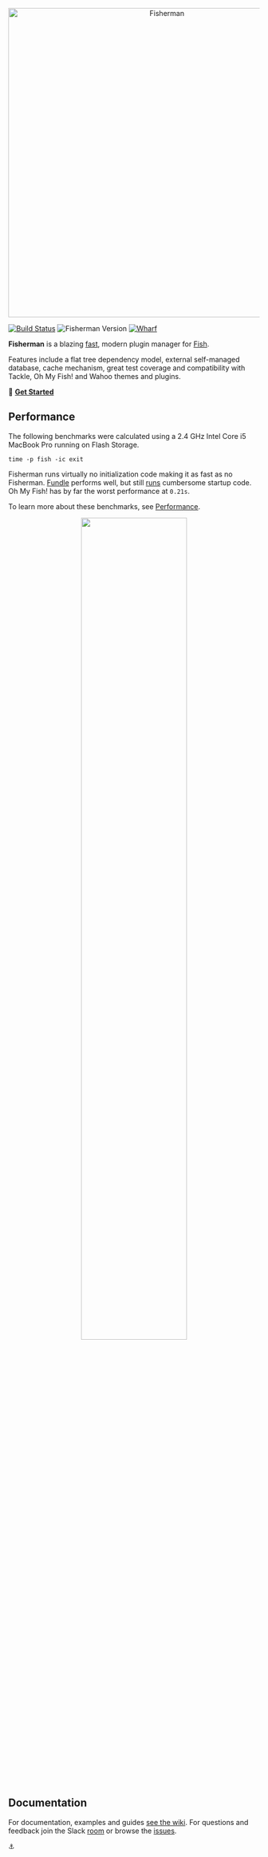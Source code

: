 <a name="fisherman"></a>

<p align="center">
  <a href="http://fisherman.sh">
    <img alt="Fisherman" width=620px  src="https://cloud.githubusercontent.com/assets/8317250/10865127/daa0e138-8044-11e5-91f9-f72228974552.png">
  </a>
</p>

[![Build Status][travis-badge]][travis-link]
![Fisherman Version][fisherman-version]
[![Wharf][wharf-badge]][wharf-link]


**Fisherman** is a blazing [fast](#performance), modern plugin manager for [Fish](http://fishshell.com/).


Features include a flat tree dependency model, external self-managed database, cache mechanism, great test coverage and compatibility with Tackle, Oh My Fish! and Wahoo themes and plugins.

:beginner: [**Get Started**][quickstart]

## Performance

The following benchmarks were calculated using a 2.4 GHz Intel Core i5 MacBook Pro running on Flash Storage.

```fish
time -p fish -ic exit
```

Fisherman runs virtually no initialization code making it as fast as no Fisherman. [Fundle][fundle] performs well, but still [runs][fundle-slow] cumbersome startup code. Oh My Fish! has by far the worst performance at `0.21s`.

To learn more about these benchmarks, see [Performance][performance].

<p align="center">
<img width=65% src="https://cloud.githubusercontent.com/assets/8317250/12769257/b66859b8-ca59-11e5-8ac1-e1bc078154dc.png"
</p>



## Documentation

For documentation, examples and guides [see the wiki][wiki]. For questions and feedback join the Slack [room][wharf-link] or browse the [issues][issues].


:anchor:


<!-- Links -->

[faq]: https://github.com/fisherman/fisherman/wiki/FAQ
[fish]: https://github.com/fish-shell/fish-shell
[docs]: https://github.com/fisherman/fisherman/wiki
[wiki]: https://github.com/fisherman/fisherman/wiki
[index]: https://github.com/fisherman/fisher-index
[issues]: http://github.com/fisherman/fisherman/issues
[fundle]: https://github.com/tuvistavie/fundle/
[quickstart]: https://github.com/fisherman/fisherman/wiki/Quickstart-Guide
[wharf-link]: https://fisherman-wharf.herokuapp.com/
[wharf-badge]: https://img.shields.io/badge/Slack-join%20the%20chat-00cc99.svg?style=flat-square
[fundle-slow]: https://github.com/tuvistavie/fundle/blob/master/functions/fundle.fish#L232
[travis-link]: https://travis-ci.org/fisherman/fisherman
[travis-badge]: https://img.shields.io/travis/fisherman/fisherman.svg?style=flat-square
[fisherman-version]: https://img.shields.io/badge/latest-v0.5.0-00B9FF.svg?style=flat-square
[performance]: https://github.com/fisherman/fisherman/wiki/Performance
